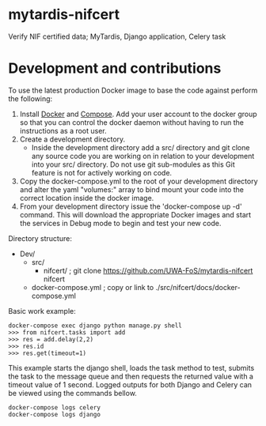 # mytardis-nifcert
Verify NIF certified data; MyTardis, Django application, Celery task

# Development and contributions

To use the latest production Docker image to base the code against perform the following:

1. Install [Docker](https://docs.docker.com/engine/installation/) and [Compose](https://docs.docker.com/compose/install/). Add your user account to the docker group so that you can control the docker daemon without having to run the instructions as a root user.
2. Create a development directory.
   - Inside the development directory add a src/ directory and git clone any source code you are working on in relation to your development into your src/ directory. Do not use git sub-modules as this Git feature is not for actively working on code.
3. Copy the docker-compose.yml to the root of your development directory and alter the yaml "volumes:" array to bind mount your code into the correct location inside the docker image.
4. From your development directory issue the 'docker-compose up -d' command. This will download the appropriate Docker images and start the services in Debug mode to begin and test your new code.

Directory structure:

- Dev/
  - src/
    - nifcert/         ; git clone https://github.com/UWA-FoS/mytardis-nifcert nifcert
  - docker-compose.yml ; copy or link to ./src/nifcert/docs/docker-compose.yml

Basic work example:

```
docker-compose exec django python manage.py shell
>>> from nifcert.tasks import add
>>> res = add.delay(2,2)
>>> res.id
>>> res.get(timeout=1)
```

This example starts the django shell, loads the task method to test, submits the task to the message queue and then requests the returned value with a timeout value of 1 second. Logged outputs for both Django and Celery can be viewed using the commands bellow.

```
docker-compose logs celery
docker-compose logs django
```
